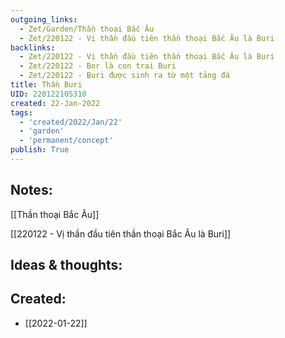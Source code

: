 ```yaml
---
outgoing_links:
  - Zet/Garden/Thần thoại Bắc Âu
  - Zet/220122 - Vị thần đầu tiên thần thoại Bắc Âu là Buri
backlinks:
  - Zet/220122 - Vị thần đầu tiên thần thoại Bắc Âu là Buri
  - Zet/220122 - Bor là con trai Buri
  - Zet/220122 - Buri được sinh ra từ một tảng đá
title: Thần Buri
UID: 220122105310
created: 22-Jan-2022
tags:
  - 'created/2022/Jan/22'
  - 'garden'
  - 'permanent/concept'
publish: True
---
```


## Notes:
[[Thần thoại Bắc Âu]]

[[220122 - Vị thần đầu tiên thần thoại Bắc Âu là Buri]]

## Ideas & thoughts:



## Created:
- [[2022-01-22]]
